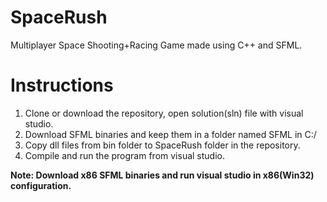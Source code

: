 # SpaceRush

Multiplayer Space Shooting+Racing Game made using C++ and SFML.

# Instructions
1. Clone or download the repository, open solution(sln) file with visual studio. 
2. Download SFML binaries and keep them in a folder named SFML in C:/
3. Copy dll files from bin folder to SpaceRush folder in the repository.
4. Compile and run the program from visual studio. 

__Note: Download x86 SFML binaries and run visual studio in x86(Win32) configuration.__

